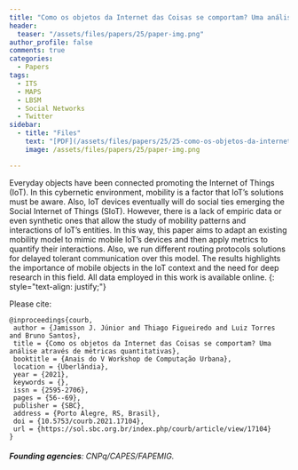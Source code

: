 ```yaml
---
title: "Como os objetos da Internet das Coisas se comportam? Uma análise através de métricas quantitativas"
header:
  teaser: "/assets/files/papers/25/paper-img.png"
author_profile: false
comments: true
categories:
  - Papers
tags:
  - ITS
  - MAPS
  - LBSM
  - Social Networks
  - Twitter
sidebar:
  - title: "Files"
    text: "[PDF](/assets/files/papers/25/25-como-os-objetos-da-internet-das-coisas-se-comportam-uma-analise-atraves-de-metricas-quantitativas.pdf){: .btn .btn--success}{: target=\"_blank\"} [Talk-PDF](/assets/files/papers/25/25-como-os-objetos-da-internet-das-coisas-se-comportam-uma-analise-atraves-de-metricas-quantitativas-comprovante-apresentacao.pdf){: .btn .btn--success}{: target=\"_blank\"} [Talk-video ~100MB](/assets/files/papers/25/videoBackup.mp4){: .btn .btn--success}{: target=\"_blank\"}"
    image: /assets/files/papers/25/paper-img.png

---
```


Everyday objects have been connected promoting the Internet of Things (IoT). In this cybernetic environment, mobility is a factor that IoT’s solutions must be aware. Also, IoT devices eventually will do social ties emerging the Social Internet of Things (SIoT). However, there is a lack of empiric data or even synthetic ones that allow the study of mobility patterns and interactions of IoT’s entities. In this way, this paper aims to adapt an existing mobility model to mimic mobile IoT’s devices and then apply metrics to quantify their interactions. Also, we run different routing protocols solutions for delayed tolerant communication over this model. The results highlights the importance of mobile objects in the IoT context and the need for deep research in this field. All data employed in this work is available online.
{: style="text-align: justify;"}

Please cite:
```TeX
@inproceedings{courb,
 author = {Jamisson J. Júnior and Thiago Figueiredo and Luiz Torres and Bruno Santos},
 title = {Como os objetos da Internet das Coisas se comportam? Uma análise através de métricas quantitativas},
 booktitle = {Anais do V Workshop de Computação Urbana},
 location = {Uberlândia},
 year = {2021},
 keywords = {},
 issn = {2595-2706},
 pages = {56--69},
 publisher = {SBC},
 address = {Porto Alegre, RS, Brasil},
 doi = {10.5753/courb.2021.17104},
 url = {https://sol.sbc.org.br/index.php/courb/article/view/17104}
}
```
###### **Founding agencies**: CNPq/CAPES/FAPEMIG.



